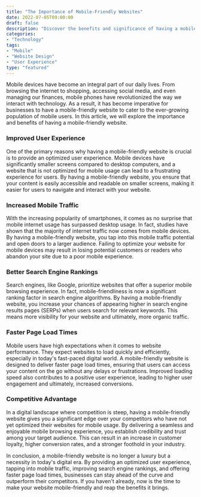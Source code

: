 ```yaml
---
title: "The Importance of Mobile-Friendly Websites"
date: 2022-07-05T09:00:00
draft: false
description: "Discover the benefits and significance of having a mobile-friendly website in today's digital landscape."
categories:
- "Technology"
tags:
- "Mobile"
- "Website Design"
- "User Experience"
type: "featured"
---
```


Mobile devices have become an integral part of our daily lives. From browsing the internet to shopping, accessing social media, and even managing our finances, mobile phones have revolutionized the way we interact with technology. As a result, it has become imperative for businesses to have a mobile-friendly website to cater to the ever-growing population of mobile users. In this article, we will explore the importance and benefits of having a mobile-friendly website.

### Improved User Experience

One of the primary reasons why having a mobile-friendly website is crucial is to provide an optimized user experience. Mobile devices have significantly smaller screens compared to desktop computers, and a website that is not optimized for mobile usage can lead to a frustrating experience for users. By having a mobile-friendly website, you ensure that your content is easily accessible and readable on smaller screens, making it easier for users to navigate and interact with your website.

### Increased Mobile Traffic

With the increasing popularity of smartphones, it comes as no surprise that mobile internet usage has surpassed desktop usage. In fact, studies have shown that the majority of internet traffic now comes from mobile devices. By having a mobile-friendly website, you tap into this mobile traffic potential and open doors to a larger audience. Failing to optimize your website for mobile devices may result in losing potential customers or readers who abandon your site due to a poor mobile experience.

### Better Search Engine Rankings

Search engines, like Google, prioritize websites that offer a superior mobile browsing experience. In fact, mobile-friendliness is now a significant ranking factor in search engine algorithms. By having a mobile-friendly website, you increase your chances of appearing higher in search engine results pages (SERPs) when users search for relevant keywords. This means more visibility for your website and ultimately, more organic traffic.

### Faster Page Load Times

Mobile users have high expectations when it comes to website performance. They expect websites to load quickly and efficiently, especially in today's fast-paced digital world. A mobile-friendly website is designed to deliver faster page load times, ensuring that users can access your content on the go without any delays or frustrations. Improved loading speed also contributes to a positive user experience, leading to higher user engagement and ultimately, increased conversions.

### Competitive Advantage

In a digital landscape where competition is steep, having a mobile-friendly website gives you a significant edge over your competitors who have not yet optimized their websites for mobile usage. By delivering a seamless and enjoyable mobile browsing experience, you establish credibility and trust among your target audience. This can result in an increase in customer loyalty, higher conversion rates, and a stronger foothold in your industry.

In conclusion, a mobile-friendly website is no longer a luxury but a necessity in today's digital era. By providing an optimized user experience, tapping into mobile traffic, improving search engine rankings, and offering faster page load times, businesses can stay ahead of the curve and outperform their competitors. If you haven't already, now is the time to make your website mobile-friendly and reap the benefits it brings.

